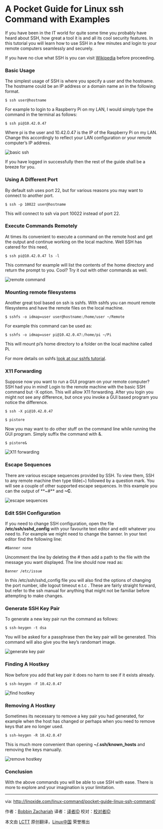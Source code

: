 A Pocket Guide for Linux ssh Command with Examples
================================================================================
If you have been in the IT world for quite some time you probably have heard about SSH, how great a tool it is and all its cool security features. In this tutorial you will learn how to use SSH in a few minutes and login to your remote computers seamlessly and securely.

If you have no clue what SSH is you can visit [Wikipedia][1] before proceeding.

### Basic Usage ###

The simplest usage of SSH is where you specify a user and the hostname. The hostname could be an IP address or a domain name an in the following format.

    $ ssh user@hostname

For example to login to a Raspberry Pi on my LAN, I would simply type the command in the terminal as follows:

    $ ssh pi@10.42.0.47

Where pi is the user and 10.42.0.47 is the IP of the Raspberry Pi on my LAN. Change this accordingly to reflect your LAN configuration or your remote computer’s IP address.

![basic ssh](http://linoxide.com/wp-content/uploads/2014/08/basic-ssh.png)

If you have logged in successfully then the rest of the guide shall be a breeze for you.

### Using A Different Port ###

By default ssh uses port 22, but for various reasons you may want to connect to another port.

    $ ssh -p 10022 user@hostname

This will connect to ssh via port 10022 instead of port 22.

### Execute Commands Remotely ###

At times its convenient to execute a command on the remote host and get the output and continue working on the local machine. Well SSH has catered for this need,

    $ ssh pi@10.42.0.47 ls -l

This command for example will list the contents of the home directory and return the prompt to you. Cool? Try it out with other commands as well.

![remote command](http://linoxide.com/wp-content/uploads/2014/08/remote-command.png)

### Mounting remote filesystems ###

Another great tool based on ssh is sshfs. With sshfs you can mount remote filesystems and have the remote files on the local machine.

    $ sshfs -o idmap=user user@hostname:/home/user ~/Remote

For example this command can be used as:

    $ sshfs -o idmap=user pi@10.42.0.47:/home/pi ~/Pi

This will mount pi’s home directory to a folder on the local machine called Pi.

For more details on sshfs [look at our sshfs tutorial][2].

### X11 Forwarding ###

Suppose now you want to run a GUI program on your remote computer? SSH had you in mind! Login to the remote machine with the basic SSH command but -X option. This will allow X11 forwarding. After you login you might not see any difference, but once you invoke a GUI based program you notice the difference.

    $ ssh -X pi@10.42.0.47

    $ pistore

Now you may want to do other stuff on the command line while running the GUI program. Simply suffix the command with &.

    $ pistore&

![X11 forwarding](http://linoxide.com/wp-content/uploads/2014/08/X11-forwarding.png)

### Escape Sequences ###

There are various escape sequences provided by SSH. To view them, SSH to any remote machine then type tilde(~) followed by a question mark. You will see a couple of other supported escape sequences. In this example you can the output of **~#** and **~C**.

![escape sequences](http://linoxide.com/wp-content/uploads/2014/08/escape-sequences.png)

### Edit SSH Configuration ###

If you need to change SSH configuration, open the file **/etc/ssh/sshd_config** with your favourite text editor and edit whatever you need to. For example we might need to change the banner. In your text editor find the following line:

    #Banner none

Uncomment the line by deleting the # then add a path to the file with the message you want displayed. The line should now read as:

    Banner /etc/issue

In this /etc/ssh/sshd_config file you will also find the options of changing the port number, idle logout timeout e.t.c . These are fairly straight forward, but refer to the ssh manual for anything that might not be familiar before attempting to make changes.

### Generate SSH Key Pair ###

To generate a new key pair run the command as follows:

    $ ssh-keygen -t dsa

You will be asked for a passphrase then the key pair will be generated. This command will also give you the key’s randomart image.

![generate key pair](http://linoxide.com/wp-content/uploads/2014/08/generate-key-pair.png)

### Finding A Hostkey ###

Now before you add that key pair it does no harm to see if it exists already.

    $ ssh-keygen -F 10.42.0.47

![find hostkey](http://linoxide.com/wp-content/uploads/2014/08/find-hostkey.png)

### Removing A Hostkey ###

Sometimes its necessary to remove a key pair you had generated, for example when the host has changed or perhaps when you need to remove keys that are no longer used.

    $ ssh-keygen -R 10.42.0.47

This is much more convenient than opening **~/.ssh/known_hosts**
and removing the keys manually.

![remove hostkey](http://linoxide.com/wp-content/uploads/2014/08/remove-hostkey.png)

### Conclusion ###

With the above commands you will be able to use SSH with ease. There is more to explore and your imagination is your limitation.


--------------------------------------------------------------------------------

via: http://linoxide.com/linux-command/pocket-guide-linux-ssh-command/

作者：[Bobbin Zachariah][a]
译者：[译者ID](https://github.com/译者ID)
校对：[校对者ID](https://github.com/校对者ID)

本文由 [LCTT](https://github.com/LCTT/TranslateProject) 原创翻译，[Linux中国](http://linux.cn/) 荣誉推出

[a]:http://linoxide.com/author/bobbin/
[1]:http://en.wikipedia.org/wiki/Secure_Shell
[2]:http://linoxide.com/how-tos/sshfs-mount-remote-directories/
